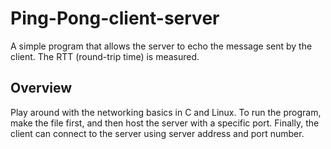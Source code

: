 # Ping-Pong-client-server
A simple program that allows the server to echo the message sent by the client. The RTT (round-trip time) is measured.

## Overview
Play around with the networking basics in C and Linux. To run the program, make the file first, and then host the server with a specific port. Finally, the client can connect to the server using server address and port number.
